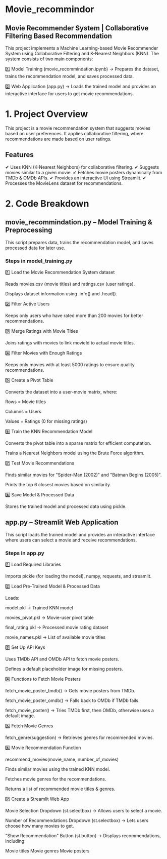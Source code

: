# Movie_recommindor

## Movie Recommender System | Collaborative Filtering Based Recommendation
This project implements a Machine Learning-based Movie Recommender System using Collaborative Filtering and K-Nearest Neighbors (KNN). The system consists of two main components:

1️⃣ Model Training (movie_recommindation.ipynb) → Prepares the dataset, trains the recommendation model, and saves processed data.

2️⃣ Web Application (app.py) → Loads the trained model and provides an interactive interface for users to get movie recommendations.

# 1. **Project Overview**
This project is a movie recommendation system that suggests movies based on user preferences. It applies collaborative filtering, where recommendations are made based on user ratings.

## **Features**
✔ Uses KNN (K-Nearest Neighbors) for collaborative filtering.
✔ Suggests movies similar to a given movie.
✔ Fetches movie posters dynamically from TMDb & OMDb APIs.
✔ Provides an interactive UI using Streamlit.
✔ Processes the MovieLens dataset for recommendations.

# 2. **Code Breakdown**
## **movie_recommindation.py – Model Training & Preprocessing**

This script prepares data, trains the recommendation model, and saves processed data for later use.

### **Steps in model_training.py**
1️⃣ Load the Movie Recommendation System dataset

Reads movies.csv (movie titles) and ratings.csv (user ratings).

Displays dataset information using .info() and .head().

2️⃣ Filter Active Users

Keeps only users who have rated more than 200 movies for better recommendations.

3️⃣ Merge Ratings with Movie Titles

Joins ratings with movies to link movieId to actual movie titles.

4️⃣ Filter Movies with Enough Ratings

Keeps only movies with at least 5000 ratings to ensure quality recommendations.

5️⃣ Create a Pivot Table

Converts the dataset into a user-movie matrix, where:

Rows = Movie titles

Columns = Users

Values = Ratings (0 for missing ratings)

6️⃣ Train the KNN Recommendation Model

Converts the pivot table into a sparse matrix for efficient computation.

Trains a Nearest Neighbors model using the Brute Force algorithm.

7️⃣ Test Movie Recommendations

Finds similar movies for "Spider-Man (2002)" and "Batman Begins (2005)".

Prints the top 6 closest movies based on similarity.

8️⃣ Save Model & Processed Data

Stores the trained model and processed data using pickle.

## **app.py – Streamlit Web Application**

This script loads the trained model and provides an interactive interface where users can select a movie and receive recommendations.

### **Steps in app.py**

1️⃣ Load Required Libraries

Imports pickle (for loading the model), numpy, requests, and streamlit.

2️⃣ Load Pre-Trained Model & Processed Data

Loads:

model.pkl → Trained KNN model

movies_pivot.pkl → Movie-user pivot table

final_rating.pkl → Processed movie rating dataset

movie_names.pkl → List of available movie titles

3️⃣ Set Up API Keys

Uses TMDb API and OMDb API to fetch movie posters.

Defines a default placeholder image for missing posters.

4️⃣ Functions to Fetch Movie Posters

fetch_movie_poster_tmdb() → Gets movie posters from TMDb.

fetch_movie_poster_omdb() → Falls back to OMDb if TMDb fails.

fetch_movie_poster() → Tries TMDb first, then OMDb, otherwise uses a default image.

5️⃣ Fetch Movie Genres

fetch_genre(suggestion) → Retrieves genres for recommended movies.

6️⃣ Movie Recommendation Function

recommend_movies(movie_name, number_of_movies)

Finds similar movies using the trained KNN model.

Fetches movie genres for the recommendations.

Returns a list of recommended movie titles & genres.

7️⃣ Create a Streamlit Web App

Movie Selection Dropdown (st.selectbox) → Allows users to select a movie.

Number of Recommendations Dropdown (st.selectbox) → Lets users choose how many movies to get.

"Show Recommendation" Button (st.button) → Displays recommendations, including:

Movie titles
Movie genres
Movie posters
